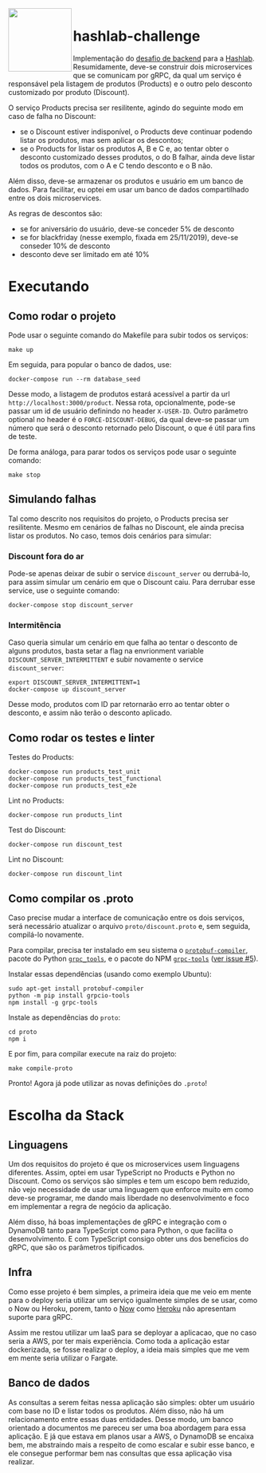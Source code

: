 <img src="https://avatars2.githubusercontent.com/u/24793433?s=200&v=4" width="127px" height="127px" align="left"/>

# hashlab-challenge

Implementação do [desafio de backend](https://github.com/hashlab/hiring/tree/5d9c767101f2fa7021155930839fb790e0451f7e) para a [Hashlab](https://www.hash.com.br/). Resumidamente, deve-se construir dois microservices que se comunicam por gRPC, da qual um serviço é responsável pela listagem de produtos (Products) e o outro pelo desconto customizado por produto (Discount).

O serviço Products precisa ser resilitente, agindo do seguinte modo em caso de falha no Discount:
- se o Discount estiver indisponível, o Products deve continuar podendo listar os produtos, mas sem aplicar os descontos;
- se o Products for listar os produtos A, B e C e, ao tentar obter o desconto customizado desses produtos, o do B falhar, ainda deve listar todos os produtos, com o A e C tendo desconto e o B não.

Além disso, deve-se armazenar os produtos e usuário em um banco de dados. Para facilitar, eu optei em usar um banco de dados compartilhado entre os dois microservices.

As regras de descontos são:
- se for aniversário do usuário, deve-se conceder 5% de desconto
- se for blackfriday (nesse exemplo, fixada em 25/11/2019), deve-se conseder 10% de desconto
- desconto deve ser limitado em até 10%

# Executando

## Como rodar o projeto

Pode usar o seguinte comando do Makefile para subir todos os serviços:

```
make up
```

Em seguida, para popular o banco de dados, use:

```
docker-compose run --rm database_seed
```

Desse modo, a listagem de produtos estará acessível a partir da url `http://localhost:3000/product`. Nessa rota, opcionalmente, pode-se passar um id de usuário definindo no header `X-USER-ID`. Outro parâmetro optional no header é o `FORCE-DISCOUNT-DEBUG`, da qual deve-se passar um número que será o desconto retornado pelo Discount, o que é útil para fins de teste.

De forma análoga, para parar todos os serviços pode usar o seguinte comando:

```
make stop
```

## Simulando falhas

Tal como descrito nos requisitos do projeto, o Products precisa ser resilitente. Mesmo em cenários de falhas no Discount, ele ainda precisa listar os produtos. No caso, temos dois cenários para simular:

### Discount fora do ar

Pode-se apenas deixar de subir o service `discount_server` ou derrubá-lo, para assim simular um cenário em que o Discount caiu. Para derrubar esse service, use o seguinte comando:

```
docker-compose stop discount_server
```

### Intermitência

Caso queria simular um cenário em que falha ao tentar o desconto de alguns produtos, basta setar a flag na envrionment variable `DISCOUNT_SERVER_INTERMITTENT` e subir novamente o service `discount_server`:

```
export DISCOUNT_SERVER_INTERMITTENT=1
docker-compose up discount_server
```

Desse modo, produtos com ID par retornarão erro ao tentar obter o desconto, e assim não terão o desconto aplicado.

## Como rodar os testes e linter

Testes do Products:

```
docker-compose run products_test_unit
docker-compose run products_test_functional
docker-compose run products_test_e2e
```

Lint no Products:

```
docker-compose run products_lint
```

Test do Discount:

```
docker-compose run discount_test
```

Lint no Discount:

```
docker-compose run discount_lint
```

## Como compilar os .proto

Caso precise mudar a interface de comunicação entre os dois serviços, será necessário atualizar o arquivo `proto/discount.proto` e, sem seguida, compilá-lo novamente.

Para compilar, precisa ter instalado em seu sistema o [`protobuf-compiler`](https://packages.debian.org/sid/protobuf-compiler), pacote do Python [`grpc_tools`](https://pypi.org/project/grpcio-tools/), e o pacote do NPM [`grpc-tools`](https://www.npmjs.com/package/grpc-tools) ([ver issue #5](https://github.com/macabeus/hashlab-challenge/issues/5)).

Instalar essas dependências (usando como exemplo Ubuntu):

```
sudo apt-get install protobuf-compiler
python -m pip install grpcio-tools
npm install -g grpc-tools
```

Instale as dependências do `proto`:

```
cd proto
npm i
```

E por fim, para compilar execute na raiz do projeto:

```
make compile-proto
```

Pronto! Agora já pode utilizar as novas definições do `.proto`!

# Escolha da Stack

## Linguagens

Um dos requisitos do projeto é que os microservices usem linguagens diferentes. Assim, optei em usar TypeScript no Products e Python no Discount. Como os serviços são simples e tem um escopo bem reduzido, não vejo necessidade de usar uma linguagem que enforce muito em como deve-se programar, me dando mais liberdade no desenvolvimento e foco em implementar a regra de negócio da aplicação.

Além disso, há boas implementações de gRPC e integração com o DynamoDB tanto para TypeScript como para Python, o que facilita o desenvolvimento. E com TypeScript consigo obter uns dos benefícios do gRPC, que são os parâmetros tipificados.

## Infra

Como esse projeto é bem simples, a primeira ideia que me veio em mente para o deploy seria utilizar um serviço igualmente simples de se usar, como o Now ou Heroku, porem, tanto o [Now](https://spectrum.chat/zeit/general/grpc-service-returning-520-origin-error~c3a28953-c7f1-43b1-af4e-b4327a6d7d3e) como [Heroku](https://devcenter.heroku.com/articles/http-routing#http-versions-supported) não apresentam suporte para gRPC.

Assim me restou utilizar um IaaS para se deployar a aplicacao, que no caso seria a AWS, por ter mais experiência. Como toda a aplicação estar dockerizada, se fosse realizar o deploy, a ideia mais simples que me vem em mente seria utilizar o Fargate.

## Banco de dados

As consultas a serem feitas nessa aplicação são simples: obter um usuário com base no ID e listar todos os produtos. Além disso, não há um relacionamento entre essas duas entidades. Desse modo, um banco orientado a documentos me pareceu ser uma boa abordagem para essa aplicação. E já que estava em planos usar a AWS, o DynamoDB se encaixa bem, me abstraindo mais a respeito de como escalar e subir esse banco, e ele consegue performar bem nas consultas que essa aplicação visa realizar.
